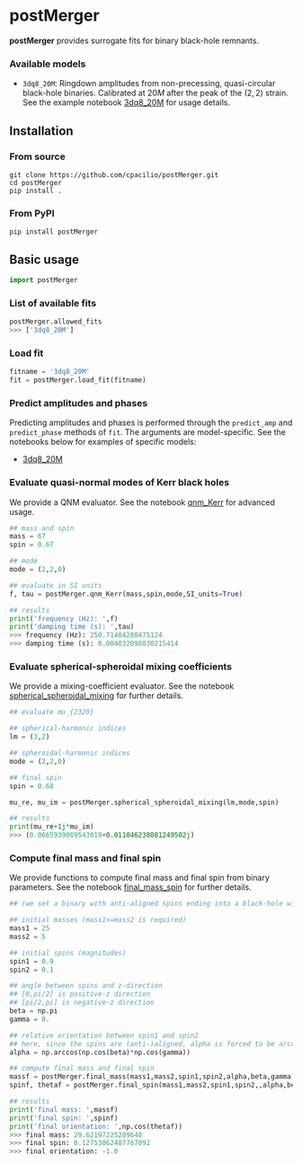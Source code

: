 # postMerger
**postMerger** provides surrogate fits for binary black-hole remnants.

### Available models

- `3dq8_20M`: Ringdown amplitudes from non-precessing, quasi-circular black-hole binaries. Calibrated at $20M$ after the peak of the $(2,2)$ strain. See the example notebook [3dq8_20M](examples/3dq8_20M.ipynb) for usage details.

## Installation

### From source

```
git clone https://github.com/cpacilio/postMerger.git
cd postMerger
pip install .
```

### From PyPI

```
pip install postMerger
```

## Basic usage

```python
import postMerger
```

### List of available fits

```python
postMerger.allowed_fits
>>> ['3dq8_20M']
```

### Load fit

```python
fitname = '3dq8_20M'
fit = postMerger.load_fit(fitname)
```

### Predict amplitudes and phases

Predicting amplitudes and phases is performed through the `predict_amp` and `predict_phase` methods of `fit`. The arguments are model-specific. See the notebooks below for examples of specific models:

- [3dq8_20M](examples/3dq8_20M.ipynb)

### Evaluate quasi-normal modes of Kerr black holes

We provide a QNM evaluator. See the notebook [qnm_Kerr](examples/qnm_Kerr.ipynb) for advanced usage.

```python
## mass and spin
mass = 67
spin = 0.67

## mode
mode = (2,2,0)

## evaluate in SI units
f, tau = postMerger.qnm_Kerr(mass,spin,mode,SI_units=True)

## results
print('frequency (Hz): ',f)
print('damping time (s): ',tau)
>>> frequency (Hz): 250.71404280475124
>>> damping time (s): 0.004032098030215414
```

### Evaluate spherical-spheroidal mixing coefficients

We provide a mixing-coefficient evaluator. See the notebook [spherical_spheroidal_mixing](examples/spherical_spheroidal_mixing.ipynb) for further details.

```python
## evaluate mu_{2320}

## spherical-harmonic indices
lm = (3,2)

## spheroidal-harmonic indices
mode = (2,2,0)

## final spin
spin = 0.68

mu_re, mu_im = postMerger.spherical_spheroidal_mixing(lm,mode,spin)

## results
print(mu_re+1j*mu_im)
>>> (0.0665939069543019+0.011046238081249502j)
```

### Compute final mass and final spin

We provide functions to compute final mass and final spin from binary parameters.  See the notebook [final_mass_spin](examples/final_mass_spin.ipynb) for further details.

```python
## (we set a binary with anti-aligned spins ending into a black-hole with final spin pointing downward)

## initial masses (mass1>=mass2 is required)
mass1 = 25
mass2 = 5

## initial spins (magnitudes)
spin1 = 0.9
spin2 = 0.1

## angle between spins and z-direction
## [0,pi/2] is positive-z direction
## [pi/2,pi] is negative-z direction
beta = np.pi
gamma = 0.

## relative orientation between spin1 and spin2
## here, since the spins are (anti-)aligned, alpha is forced to be arccos(cos(beta)*cos(gamma))
alpha = np.arccos(np.cos(beta)*np.cos(gamma))

## compute final mass and final spin
massf = postMerger.final_mass(mass1,mass2,spin1,spin2,alpha,beta,gamma)
spinf, thetaf = postMerger.final_spin(mass1,mass2,spin1,spin2,,alpha,beta,gamma,return_angle=True)

## results
print('final mass: ',massf)
print('final spin: ',spinf)
print('final orientation: ',np.cos(thetaf))
>>> final mass: 29.62197225289648
>>> final spin: 0.12753062487767092
>>> final orientation: -1.0
```

